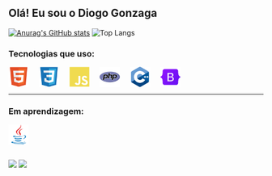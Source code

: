 ## Olá! Eu sou o Diogo Gonzaga

[![Anurag's GitHub stats](https://github-readme-stats.vercel.app/api?username=diogogonzaga&theme=tokyonight&show_icons=true)](https://github.com/anuraghazra/github-readme-stats)
![Top Langs](https://github-readme-stats.vercel.app/api/top-langs/?username=diogogonzaga&layout=compact)
### Tecnologias que uso:

<div style="display: flex; align-items: center; gap: 20px; flex-wrap: wrap;">
  <img alt="HTML5" height="40" src="https://raw.githubusercontent.com/devicons/devicon/master/icons/html5/html5-original.svg">
  <img alt="CSS3" height="40" src="https://raw.githubusercontent.com/devicons/devicon/master/icons/css3/css3-original.svg">
  <img alt="JavaScript" height="40" src="https://raw.githubusercontent.com/devicons/devicon/master/icons/javascript/javascript-plain.svg">
  <img alt="PHP" height="40" src="https://raw.githubusercontent.com/devicons/devicon/master/icons/php/php-original.svg">
  <img alt="C++" height="40" src="https://raw.githubusercontent.com/devicons/devicon/master/icons/cplusplus/cplusplus-original.svg">
    <img alt="C++" height="40" src="https://raw.githubusercontent.com/devicons/devicon/master/icons/bootstrap/bootstrap-original.svg">
</div>

---

### Em aprendizagem:

<div style="display: flex; align-items: center; gap: 10px;">
  <img alt="Java" height="40" src="https://raw.githubusercontent.com/devicons/devicon/master/icons/java/java-original.svg">
</div>

##
<div>
  <a href="https://www.instagram.com/dgzin_gz/" target="_blank"><img src="https://img.shields.io/badge/-Instagram-%23E4405F?style=for-the-badge&logo=instagram&logoColor=white" target="_blank"></a>
  <a href = "mailto:diogodgonzaga@gmail.com"><img src="https://img.shields.io/badge/-Gmail-%23333?style=for-the-badge&logo=gmail&logoColor=white" target="_blank"></a>
  
</div>
